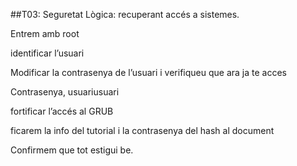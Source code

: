 ##T03: Seguretat Lògica: recuperant accés a sistemes.

Entrem amb root



identificar l’usuari





Modificar la contrasenya de l’usuari i verifiqueu que ara ja te acces




Contrasenya, usuariusuari

fortificar l’accés al GRUB








ficarem la info del tutorial i la contrasenya del hash al document




Confirmem que tot estigui be.




